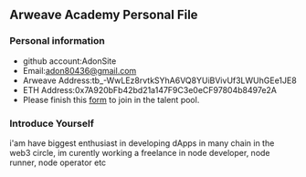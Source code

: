 ## Arweave Academy Personal File

### Personal information

- github account:AdonSite
- Email:adon80436@gmail.com
- Arweave Address:tb_-WwLEz8rvtkSYhA6VQ8YUiBVivUf3LWUhGEe1JE8
- ETH Address:0x7A920bFb42bd21a147F9C3e0eCF97804b8497e2A
- Please finish this [form](https://docs.google.com/forms/d/e/1FAIpQLSfWA5fIIcBgmRppm3jNz5vmf9Mai_QMVil-2pO4r7YKn_Zhtw/viewform?usp=sf_link) to join in the talent pool.

### Introduce Yourself
i'am have biggest enthusiast in developing dApps in many chain in the web3 circle, im curently working a freelance in node developer, node runner, node operator etc
